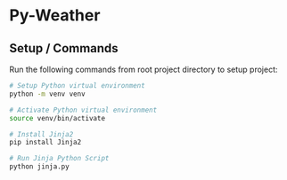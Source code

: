 # Py-Weather

## Setup / Commands

Run the following commands from root project directory to setup project:

```bash
# Setup Python virtual environment
python -m venv venv
```

```bash
# Activate Python virtual environment
source venv/bin/activate
```

```bash
# Install Jinja2
pip install Jinja2
```

```bash
# Run Jinja Python Script
python jinja.py
```
